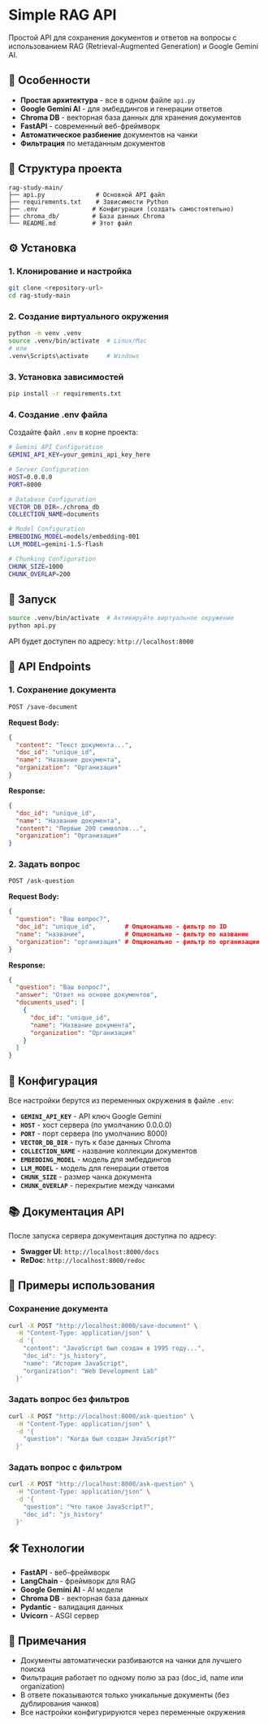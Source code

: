 # Simple RAG API

Простой API для сохранения документов и ответов на вопросы с использованием RAG (Retrieval-Augmented Generation) и Google Gemini AI.

## 🚀 Особенности

- **Простая архитектура** - все в одном файле `api.py`
- **Google Gemini AI** - для эмбеддингов и генерации ответов
- **Chroma DB** - векторная база данных для хранения документов
- **FastAPI** - современный веб-фреймворк
- **Автоматическое разбиение** документов на чанки
- **Фильтрация** по метаданным документов

## 📁 Структура проекта

```
rag-study-main/
├── api.py              # Основной API файл
├── requirements.txt    # Зависимости Python
├── .env               # Конфигурация (создать самостоятельно)
├── chroma_db/         # База данных Chroma
└── README.md          # Этот файл
```

## ⚙️ Установка

### 1. Клонирование и настройка

```bash
git clone <repository-url>
cd rag-study-main
```

### 2. Создание виртуального окружения

```bash
python -m venv .venv
source .venv/bin/activate  # Linux/Mac
# или
.venv\Scripts\activate     # Windows
```

### 3. Установка зависимостей

```bash
pip install -r requirements.txt
```

### 4. Создание .env файла

Создайте файл `.env` в корне проекта:

```bash
# Gemini API Configuration
GEMINI_API_KEY=your_gemini_api_key_here

# Server Configuration
HOST=0.0.0.0
PORT=8000

# Database Configuration
VECTOR_DB_DIR=./chroma_db
COLLECTION_NAME=documents

# Model Configuration
EMBEDDING_MODEL=models/embedding-001
LLM_MODEL=gemini-1.5-flash

# Chunking Configuration
CHUNK_SIZE=1000
CHUNK_OVERLAP=200
```

## 🚀 Запуск

```bash
source .venv/bin/activate  # Активируйте виртуальное окружение
python api.py
```

API будет доступен по адресу: `http://localhost:8000`

## 📖 API Endpoints

### 1. Сохранение документа

```bash
POST /save-document
```

**Request Body:**

```json
{
  "content": "Текст документа...",
  "doc_id": "unique_id",
  "name": "Название документа",
  "organization": "Организация"
}
```

**Response:**

```json
{
  "doc_id": "unique_id",
  "name": "Название документа",
  "content": "Первые 200 символов...",
  "organization": "Организация"
}
```

### 2. Задать вопрос

```bash
POST /ask-question
```

**Request Body:**

```json
{
  "question": "Ваш вопрос?",
  "doc_id": "unique_id",        # Опционально - фильтр по ID
  "name": "название",           # Опционально - фильтр по названию
  "organization": "организация" # Опционально - фильтр по организации
}
```

**Response:**

```json
{
  "question": "Ваш вопрос?",
  "answer": "Ответ на основе документов",
  "documents_used": [
    {
      "doc_id": "unique_id",
      "name": "Название документа",
      "organization": "Организация"
    }
  ]
}
```

## 🔧 Конфигурация

Все настройки берутся из переменных окружения в файле `.env`:

- **`GEMINI_API_KEY`** - API ключ Google Gemini
- **`HOST`** - хост сервера (по умолчанию 0.0.0.0)
- **`PORT`** - порт сервера (по умолчанию 8000)
- **`VECTOR_DB_DIR`** - путь к базе данных Chroma
- **`COLLECTION_NAME`** - название коллекции документов
- **`EMBEDDING_MODEL`** - модель для эмбеддингов
- **`LLM_MODEL`** - модель для генерации ответов
- **`CHUNK_SIZE`** - размер чанка документа
- **`CHUNK_OVERLAP`** - перекрытие между чанками

## 📚 Документация API

После запуска сервера документация доступна по адресу:

- **Swagger UI**: `http://localhost:8000/docs`
- **ReDoc**: `http://localhost:8000/redoc`

## 🎯 Примеры использования

### Сохранение документа

```bash
curl -X POST "http://localhost:8000/save-document" \
  -H "Content-Type: application/json" \
  -d '{
    "content": "JavaScript был создан в 1995 году...",
    "doc_id": "js_history",
    "name": "История JavaScript",
    "organization": "Web Development Lab"
  }'
```

### Задать вопрос без фильтров

```bash
curl -X POST "http://localhost:8000/ask-question" \
  -H "Content-Type: application/json" \
  -d '{
    "question": "Когда был создан JavaScript?"
  }'
```

### Задать вопрос с фильтром

```bash
curl -X POST "http://localhost:8000/ask-question" \
  -H "Content-Type: application/json" \
  -d '{
    "question": "Что такое JavaScript?",
    "doc_id": "js_history"
  }'
```

## 🛠️ Технологии

- **FastAPI** - веб-фреймворк
- **LangChain** - фреймворк для RAG
- **Google Gemini AI** - AI модели
- **Chroma DB** - векторная база данных
- **Pydantic** - валидация данных
- **Uvicorn** - ASGI сервер

## 📝 Примечания

- Документы автоматически разбиваются на чанки для лучшего поиска
- Фильтрация работает по одному полю за раз (doc_id, name или organization)
- В ответе показываются только уникальные документы (без дублирования чанков)
- Все настройки конфигурируются через переменные окружения
